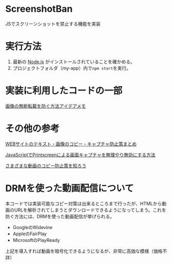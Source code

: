 # ScreenshotBan
JSでスクリーンショットを禁止する機能を実装

# 実行方法

1. 最新の [Node.js](https://nodejs.org/en/) がインストールされていることを確かめる。
2. プロジェクトフォルダ（my-app）内で`npm start`を実行。

# 実装に利用したコードの一部
[画像の無断転載を防ぐ方法アイデアメモ](https://qiita.com/a_haru/items/2b8af48f84432e03f199)

# その他の参考
[WEBサイトのテキスト・画像のコピー・キャプチャ防止策まとめ](https://nanimonaikedo.jp/coding/406/#%E3%82%B9%E3%82%AF%E3%83%AA%E3%83%BC%E3%83%B3%E3%82%B7%E3%83%A7%E3%83%83%E3%83%88%E7%94%BB%E9%9D%A2%E3%82%AD%E3%83%A3%E3%83%97%E3%83%81%E3%83%A3%E9%98%B2%E6%AD%A2)

[JavaScriptでPrintscreenによる画面キャプチャを無理やり無効にする方法](https://qiita.com/Atheist2/items/d46e07508a6c619cca9f)

[さまざまな動画のコピー防止策を知ろう](https://blog.socialcast.jp/11/post-371/#toc1)

# DRMを使った動画配信について

本コードでは実装可能なコピー対策は出来るところまで行ったが、HTMLから動画のURLを解析されてしまうとダウンロードできるようになってしまう。これを防ぐ方法には、DRMを使った動画配信が挙げられる。

- GoogleのWidevine
- AppleのFairPlay
- MicrosoftのPlayReady

上記を導入すれば動画を暗号化できるようになるが、非常に高価な模様（価格不詳）
